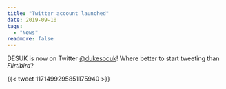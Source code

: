 ```yaml
---
title: "Twitter account launched"
date: 2019-09-10
tags:
  - "News"
readmore: false
---
```

DESUK is now on Twitter [@dukesocuk](https://twitter.com/dukesocuk)! Where better to start tweeting than *Flirtibird*?

{{< tweet 1171499295851175940 >}}

<!--more-->
